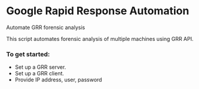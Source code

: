 # Google Rapid Response Automation
Automate GRR forensic analysis


This script automates forensic analysis of multiple machines using GRR API.


### To get started:
- Set up a GRR server.
- Set up a GRR client.
- Provide IP address, user, password





